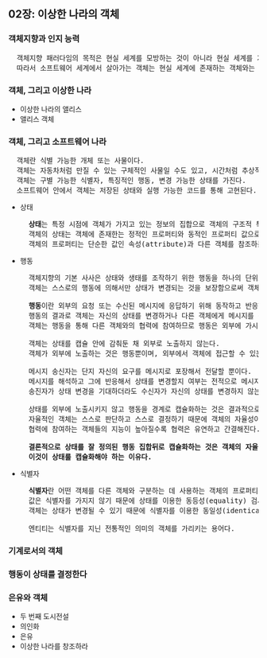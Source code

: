 ## 02장: 이상한 나라의 객체

### 객체지향과 인지 능력

<pre>
  객체지향 패러다임의 목적은 현실 세계를 모방하는 것이 아니라 현실 세계를 기반으로 새로운 세계를 창조하는 것이다.
  따라서 소프트웨어 세계에서 살아가는 객체는 현실 세계에 존재하는 객체와는 전혀 다른 모습을 보이는 것이 일반적이다.
</pre>

### 객체, 그리고 이상한 나라

- 이상한 나라의 앨리스
- 앨리스 객체

### 객체, 그리고 소프트웨어 나라

<pre>
  객체란 식별 가능한 개체 또는 사물이다.
  객체는 자동차처럼 만질 수 있는 구체적인 사물일 수도 있고, 시간처럼 추상적인 개념일 수도 있다.
  객체는 구별 가능한 식별자, 특징적인 행동, 변경 가능한 상태를 가진다.
  소프트웨어 안에서 객체는 저장된 상태와 실행 가능한 코드를 통해 고현된다.
</pre>

- 상태

  <pre>
    <b>상태</b>는 특정 시점에 객체가 가지고 있는 정보의 집합으로 객체의 구조적 특징을 표현한다.
    객체의 상태는 객체에 존재한는 정적인 프로퍼티와 동적인 프로퍼티 값으로 구성된다.
    객체의 프로퍼티는 단순한 값인 속성(attribute)과 다른 객체를 참조하는 링크로 구분할 수 있다.
  </pre>
  
- 행동

  <pre>
    객체지향의 기본 사사은 상태와 생태를 조작하기 위한 행동을 하나의 단위로 묶는 것.
    객체는 스스로의 행동에 의해서만 상태가 변경되는 것을 보장함으로써 객체의 자율성을 유지한다.
    
    <b>행동</b>이란 외부의 요청 또는 수신된 메시지에 응답하기 위해 동작하고 반응하는 활동이다.
    행동의 결과로 객체는 자신의 상태를 변경하거나 다른 객체에게 메시지를 전달할 수 있다.
    객체는 행동을 통해 다른 객체와의 협력에 참여하므로 행동은 외부에 가시적이어야 한다.
    
    객체는 상태를 캡슐 안에 감춰둔 채 외부로 노출하지 않는다.
    객체가 외부에 노출하는 것은 행동뿐이며, 외부에서 객체에 접근할 수 있는 유일한 방법 역시 행동뿐이다.
    
    메시지 송신자는 단지 자신의 요구를 메시지로 포장해서 전달할 뿐이다.
    메시지를 해석하고 그에 반응해서 상태를 변경할지 여부는 전적으로 메시지 수신자의 자율적인 판단에 따른다.
    송진자가 상태 변경을 기대하더라도 수신자가 자신의 상태를 변경하지 않는다면 송신자가 간섭할 수 있는 어떤 여지도 없다.
    
    상태를 외부에 노출시키지 않고 행동을 경계로 캡슐화하는 것은 결과적으로 객체의 자율성을 높인다.
    자율적인 객체는 스스로 판단하고 스스로 결정하기 때문에 객체의 자율성이 높아질수록 객체의 지능도 높아진다.
    협력에 참여하는 객체들의 지능이 높아질수록 협력은 유연하고 간결해진다.
    
    <b>결론적으로 상태를 잘 정의된 행동 집합뒤로 캡슐화하는 것은 객체의 자율성을 높이고 협력을 단순하고 유연하게 만든다.
    이것이 상태룰 캡슐화해야 하는 이유다.</b>
  </pre>
  
- 식별자

  <pre>
    <b>식별자</b>란 어떤 객체를 다른 객체와 구분하는 데 사용하는 객체의 프로퍼티다.
    값은 식별자를 가지지 않기 때문에 상태를 이용한 동등성(equality) 검사를 통해 두 인스턴스를 비교해야 한다.
    객체는 상태가 변경될 수 있기 때문에 식별자를 이용한 동일성(identical) 검사를 통해 두 인스턴스를 비교할 수 있다.
    
    엔티티는 식별자를 지닌 전통적인 의미의 객체를 가리키는 용어다.
  </pre>

### 기계로서의 객체

### 행동이 상태를 결정한다

### 은유와 객체

- 두 번째 도시전설
- 의인화
- 은유
- 이상한 나라를 창조하라

